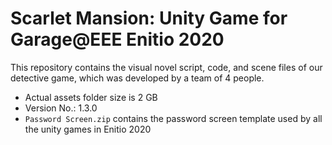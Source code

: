 # Scarlet Mansion: Unity Game for Garage@EEE Enitio 2020

This repository contains the visual novel script, code, and scene files of our detective game, which was developed by a team of 4 people.  
- Actual assets folder size is 2 GB  
- Version No.: 1.3.0
- ```Password Screen.zip``` contains the password screen template used by all the unity games in Enitio 2020
